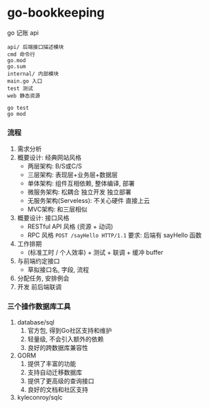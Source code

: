 # go-bookkeeping

go 记账 api

```
api/ 后端接口描述模块
cmd 命令行
go.mod
go.sum
internal/ 内部模块
main.go 入口
test 测试
web 静态资源
```


```
go test
go mod
```

### 流程

1. 需求分析
2. 概要设计: 经典网站风格
   - 两层架构: B/S或C/S
   - 三层架构: 表现层+业务层+数据层
   - 单体架构: 组件互相依赖, 整体编译, 部署
   - 微服务架构: 松耦合 独立开发 独立部署
   - 无服务架构(Serveless): 不关心硬件 直接上云
   - MVC架构: 和三层相似
3. 概要设计: 接口风格
   - RESTful API 风格 (资源 + 动词)
   - RPC 风格 `POST /sayHello HTTP/1.1` 要求: 后端有 sayHello 函数
4. 工作排期
   - (标准工时 / 个人效率) + 测试 + 联调 + 缓冲 buffer
5. 与前端约定接口
   - 草拟接口名, 字段, 流程
6. 分配任务, 安排例会
7. 开发 前后端联调


### 三个操作数据库工具

1. database/sql
   1. 官方包, 得到Go社区支持和维护
   2. 轻量级, 不会引入额外的依赖
   3. 良好的跨数据库兼容性
2. GORM
   1. 提供了丰富的功能
   2. 支持自动迁移数据库
   3. 提供了更高级的查询接口
   4. 良好的文档和社区支持
3. kyleconroy/sqlc

